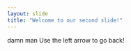 ```yaml
---
layout: slide
title: "Welcome to our second slide!"
---
```

damn man
Use the left arrow to go back!
